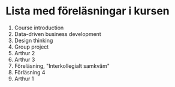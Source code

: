 # Lista med föreläsningar i kursen 
1. Course introduction
2. Data-driven business development
3. Design thinking
4. Group project
5. Arthur 2
6. Arthur 3
7. Föreläsning, "Interkollegialt samkväm"
8. Förläsning 4
9. Arthur 1
